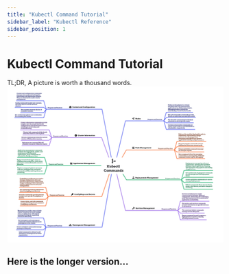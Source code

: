```yaml
---
title: "Kubectl Command Tutorial"
sidebar_label: "Kubectl Reference"
sidebar_position: 1
---
```


# Kubectl Command Tutorial

TL;DR, A picture is worth a thousand words.
![Kubectl Commands](/img/TechSavvy/Kubectl-Commands-S.png)

Here is the longer version...
---
